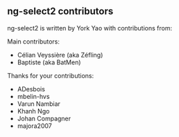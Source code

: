 ## ng-select2 contributors

ng-select2 is written by York Yao with contributions from:

Main contributors:

- Célian Veyssière (aka Zéfling)
- Baptiste (aka BatMen)

Thanks for your contributions:

- ADesbois
- mbelin-hvs
- Varun Nambiar
- Khanh Ngo
- Johan Compagner
- majora2007
